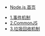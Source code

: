 <!-- docs/_sidebar.md -->

* [Node.js 首页](node/README.md "Node.js 首页")
<!-- * [指南](zh-cn/guide) -->
* [1.事件机制](node/1.%E4%BA%8B%E4%BB%B6%E5%BE%AA%E7%8E%AF%E6%9C%BA%E5%88%B6.md "1.事件机制")
* [2.CommonJS](node/2.CommonJS.md "2.CommonJS")
* [3.垃圾回收机制](node/3.%E5%9E%83%E5%9C%BE%E5%9B%9E%E6%94%B6%E6%9C%BA%E5%88%B6.md "3.垃圾回收机制")


